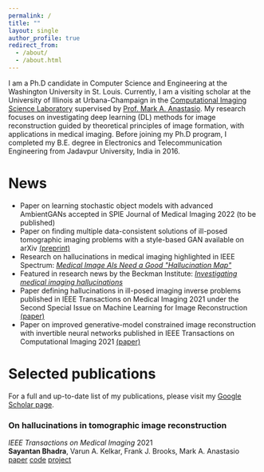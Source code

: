 ```yaml
---
permalink: /
title: ""
layout: single
author_profile: true
redirect_from: 
  - /about/
  - /about.html
---
```


I am a Ph.D candidate in Computer Science and Engineering at the Washington University in St. Louis. Currently, I am a visiting scholar at the University of Illinois at Urbana-Champaign in the [Computational Imaging Science Laboratory](https://anastasio.bioengineering.illinois.edu/) supervised by [Prof. Mark A. Anastasio](https://bioengineering.illinois.edu/people/maa). My research focuses on investigating deep learning (DL) methods for image reconstruction guided by theoretical principles of image formation, with applications in medical imaging. Before joining my Ph.D program, I completed my B.E. degree in Electronics and Telecommunication Engineering from Jadavpur University, India in 2016. 

News
======
* Paper on learning stochastic object models with advanced AmbientGANs accepted in SPIE Journal of Medical Imaging 2022 (to be published)
* Paper on finding multiple data-consistent solutions of ill-posed tomographic imaging problems with a style-based GAN available on arXiv [(preprint)](http://arxiv.org/abs/2202.05311)
* Research on hallucinations in medical imaging highlighted in IEEE Spectrum: [*Medical Image AIs Need a Good "Hallucination Map"*](https://spectrum.ieee.org/ai-medical-imaging-false-structures)
* Featured in research news by the Beckman Institute: [*Investigating medical imaging hallucinations*](https://beckman.illinois.edu/about/news/article/2022/01/07/investigating-medical-imaging-hallucinations)
* Paper defining hallucinations in ill-posed imaging inverse problems published in IEEE Transactions on Medical Imaging 2021 under the Second Special Issue on Machine Learning for Image Reconstruction [(paper)](https://ieeexplore.ieee.org/document/9424044)
* Paper on improved generative-model constrained image reconstruction with invertible neural networks published in IEEE Transactions on Computational Imaging 2021 [(paper)](https://ieeexplore.ieee.org/document/9318016)

Selected publications
======
For a full and up-to-date list of my publications, please visit my [Google Scholar page](https://scholar.google.com/citations?user=vZQlZNwAAAAJ&hl=en).
### On hallucinations in tomographic image reconstruction
*IEEE Transactions on Medical Imaging* 2021<br/>
**Sayantan Bhadra**, Varun A. Kelkar, Frank J. Brooks, Mark A. Anastasio<br/>
[paper](https://ieeexplore.ieee.org/stamp/stamp.jsp?tp=&arnumber=9424044) [code](https://github.com/comp-imaging-sci/hallucinations-tomo-recon) [project](https://anastasio.bioengineering.illinois.edu/research/comp-imag-learn/hallucinations-recon/)


<!-- 
{% include base_path %}

{% assign sorted = site.publications | reverse %}
{% for post in sorted %}
  {% include archive-single.html %}
{% endfor %} 
-->



